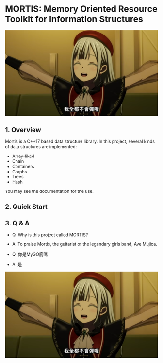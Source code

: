 # MORTIS: Memory Oriented Resource Toolkit for Information Structures

![image](mortis.png)

## 1. Overview

Mortis is a C++17 based data structure library. In this project, several kinds of data structures are implemented:

- Array-liked
- Chain
- Containers
- Graphs
- Trees
- Hash

You may see the documentation for the use.

## 2. Quick Start

## 3. Q & A

- Q: Why is this project called MORTIS?
- A: To praise Mortis, the guitarist of the legendary girls band, Ave Mujica.

- Q: 你是MyGO廚嗎
- A: 是

![image](mortis2.png)